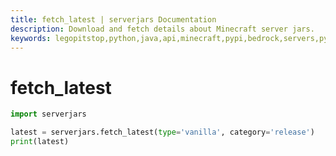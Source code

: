 ```yaml
---
title: fetch_latest | serverjars Documentation
description: Download and fetch details about Minecraft server jars.
keywords: legopitstop,python,java,api,minecraft,pypi,bedrock,servers,pythonpackage,serverjars
---
```


# fetch_latest

```py
import serverjars

latest = serverjars.fetch_latest(type='vanilla', category='release')
print(latest)
```
